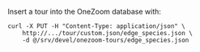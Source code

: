Insert a tour into the OneZoom database with:

```
curl -X PUT -H "Content-Type: application/json" \
    http://.../tour/custom.json/edge_species.json \
    -d @/srv/devel/onezoom-tours/edge_species.json
```

